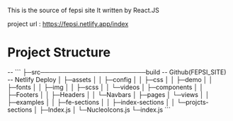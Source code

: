 This is the source of fepsi site
It written by React.JS

project url : https://fepsi.netlify.app/index

<h1>Project Structure</h1>
--
```
├─src────────────────────────build -- Github(FEPSI_SITE) -- Netlify Deploy
│  ├─assets
│  │  ├─config
│  │  ├─css
│  │  ├─demo
│  │  ├─fonts
│  │  ├─img
│  │  ├─scss
│  │  └─videos
│  ├─components
│  │  ├─Footers
│  │  ├─Headers
│  │  └─Navbars
│  ├─pages 
│  └─views
│     │  ├─examples
│     │  ├─fe-sections
│     │  ├─index-sections
│     │  └─projcts-sections
│     ├─Index.js
│     └─NucleoIcons.js
└─index.js
```
